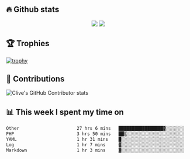 ## &#128293; Github stats

<!-- GitHub Readme Streak Stats - https://github.com/DenverCoder1/github-readme-streak-stats -->
<p align="center">

<picture>
  <source 
    srcset="https://github-readme-stats.vercel.app/api?username=clivewalkden&count_private=true&show_icons=true&theme=darcula"
    media="(prefers-color-scheme: dark)"
  />
  <source
    srcset="https://github-readme-stats.vercel.app/api?username=clivewalkden&count_private=true&show_icons=true&theme=calm"
    media="(prefers-color-scheme: light), (prefers-color-scheme: no-preference)"
  />
  <img src="https://github-readme-stats.vercel.app/api?username=clivewalkden&count_private=true&show_icons=true&theme=darcula" />
</picture>

<a href="https://git.io/streak-stats" target="_blank">
  <img src="http://github-readme-streak-stats.herokuapp.com?user=clivewalkden&theme=darcula&date_format=j%20M%5B%20Y%5D" />
</a>

</p>

## &#127942; Trophies
[![trophy](https://github-profile-trophy.vercel.app/?username=clivewalkden&theme=onedark)](https://github.com/clivewalkden/github-profile-trophy)

## &#129309; Contributions
![Clive's GitHub Contributor stats](https://github-contributor-stats.vercel.app/api?username=clivewalkden)

## &#128202; This week I spent my time on
<!--START_SECTION:waka-->

```txt
Other                      27 hrs 6 mins   █████████████████▓░░░░░░░   70.09 %
PHP                        3 hrs 50 mins   ██▒░░░░░░░░░░░░░░░░░░░░░░   09.95 %
YAML                       1 hr 31 mins    █░░░░░░░░░░░░░░░░░░░░░░░░   03.94 %
Log                        1 hr 7 mins     ▓░░░░░░░░░░░░░░░░░░░░░░░░   02.91 %
Markdown                   1 hr 3 mins     ▓░░░░░░░░░░░░░░░░░░░░░░░░   02.72 %
```

<!--END_SECTION:waka-->
